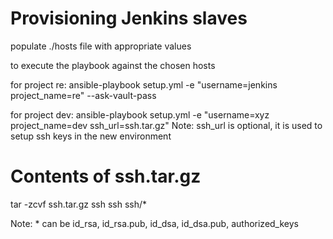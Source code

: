 Provisioning Jenkins slaves
===========================

populate ./hosts file with appropriate values 

to execute the playbook against the chosen hosts

for project re:
ansible-playbook setup.yml -e "username=jenkins project_name=re" --ask-vault-pass

for project dev:
ansible-playbook setup.yml -e "username=xyz project_name=dev ssh_url=ssh.tar.gz"
Note: ssh_url is optional, it is used to setup ssh keys in the new environment

Contents of ssh.tar.gz
==========================
tar -zcvf ssh.tar.gz ssh
 ssh
 ssh/*

Note: * can be id_rsa, id_rsa.pub, id_dsa, id_dsa.pub, authorized_keys


